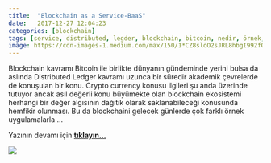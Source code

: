 ```yaml
---
title:  "Blockchain as a Service-BaaS"
date:   2017-12-27 12:04:23
categories: [blockchain]
tags: [service, distributed, legder, blockchain, bitcoin, nedir, örnek, block, blockchainturk, blockchainturk.net]
image: https://cdn-images-1.medium.com/max/150/1*CZ8sloO2sJRL8hbgI992fQ.png
---
```

Blockchain kavramı Bitcoin ile birlikte dünyanın gündeminde yerini bulsa da aslında Distributed Ledger kavramı uzunca bir süredir akademik çevrelerde de konuşulan bir konu. Crypto currency konusu ilgileri şu anda üzerinde tutuyor ancak asıl değerli konu büyümekte olan blockchain ekosistemi herhangi bir değer algısının dağıtık olarak saklanabileceği konusunda hemfikir olunması. Bu da blockchaini gelecek günlerde çok farklı örnek uygulamalarla ...

Yazının devamı için 
<a style="font-weight:bold" href="https://medium.com/blockchainturk/579cb517a0d4?utm_source=mehmetcemyucel.com&utm_medium=refferal&utm_campaign=blog" target="_blank">tıklayın...</a>
  
![](https://cdn-images-1.medium.com/max/800/1*CZ8sloO2sJRL8hbgI992fQ.png)